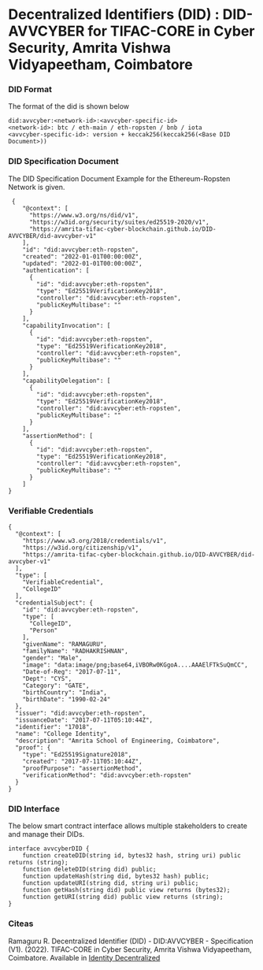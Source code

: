 # Decentralized Identifiers (DID) : DID-AVVCYBER for TIFAC-CORE in Cyber Security, Amrita Vishwa Vidyapeetham, Coimbatore

### DID Format
The format of the did is shown below

```
did:avvcyber:<network-id>:<avvcyber-specific-id>
<network-id>: btc / eth-main / eth-ropsten / bnb / iota
<avvcyber-specific-id>: version + keccak256(keccak256(<Base DID Document>))
```

### DID Specification Document

The DID Specification Document Example for the Ethereum-Ropsten Network is given.
```
 {
    "@context": [
      "https://www.w3.org/ns/did/v1",
      "https://w3id.org/security/suites/ed25519-2020/v1",
      "https://amrita-tifac-cyber-blockchain.github.io/DID-AVVCYBER/did-avvcyber-v1"
    ],
    "id": "did:avvcyber:eth-ropsten",
    "created": "2022-01-01T00:00:00Z",
    "updated": "2022-01-01T00:00:00Z",
    "authentication": [
      {
        "id": "did:avvcyber:eth-ropsten",
        "type": "Ed25519VerificationKey2018", 
        "controller": "did:avvcyber:eth-ropsten",
        "publicKeyMultibase": ""
      }
    ],
    "capabilityInvocation": [
      {
        "id": "did:avvcyber:eth-ropsten",
        "type": "Ed25519VerificationKey2018", 
        "controller": "did:avvcyber:eth-ropsten",
        "publicKeyMultibase": ""
      }
    ],
    "capabilityDelegation": [
      {
        "id": "did:avvcyber:eth-ropsten",
        "type": "Ed25519VerificationKey2018", 
        "controller": "did:avvcyber:eth-ropsten",
        "publicKeyMultibase": ""
      }
    ],
    "assertionMethod": [
      {
        "id": "did:avvcyber:eth-ropsten",
        "type": "Ed25519VerificationKey2018", 
        "controller": "did:avvcyber:eth-ropsten",
        "publicKeyMultibase": ""
      }
    ]
}
```

### Verifiable Credentials

```
{  
  "@context": [
    "https://www.w3.org/2018/credentials/v1",
    "https://w3id.org/citizenship/v1",
    "https://amrita-tifac-cyber-blockchain.github.io/DID-AVVCYBER/did-avvcyber-v1"
  ],
  "type": [
    "VerifiableCredential",
    "CollegeID"
  ],
  "credentialSubject": {
    "id": "did:avvcyber:eth-ropsten",
    "type": [
      "CollegeID",
      "Person"
    ],
    "givenName": "RAMAGURU",
    "familyName": "RADHAKRISHNAN",
    "gender": "Male",
    "image": "data:image/png;base64,iVBORw0KGgoA....AAAElFTkSuQmCC",
    "Date-of-Reg": "2017-07-11",
    "Dept": "CYS",
    "Category": "GATE",
    "birthCountry": "India",
    "birthDate": "1990-02-24"
  },
  "issuer": "did:avvcyber:eth-ropsten",
  "issuanceDate": "2017-07-11T05:10:44Z",
  "identifier": "17018",
  "name": "College Identity",
  "description": "Amrita School of Engineering, Coimbatore",
  "proof": {
    "type": "Ed25519Signature2018",
    "created": "2017-07-11T05:10:44Z",
    "proofPurpose": "assertionMethod",
    "verificationMethod": "did:avvcyber:eth-ropsten"
  }
}
```

### DID Interface
The below smart contract interface allows multiple stakeholders to create and manage their DIDs.

```
interface avvcyberDID {
    function createDID(string id, bytes32 hash, string uri) public returns (string);
    function deleteDID(string did) public;
    function updateHash(string did, bytes32 hash) public;
    function updateURI(string did, string uri) public;
    function getHash(string did) public view returns (bytes32);
    function getURI(string did) public view returns (string);
}
```

### Citeas
Ramaguru R. Decentralized Identifier (DID) - DID:AVVCYBER - Specification (V1). (2022). TIFAC-CORE in Cyber Security, Amrita Vishwa Vidyapeetham, Coimbatore. Available in [Identity Decentralized](https://decentralized-id.com/web-standards/w3c/decentralized-identifier/did-methods/)
